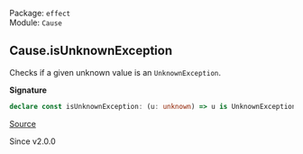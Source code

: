 Package: `effect`<br />
Module: `Cause`<br />

## Cause.isUnknownException

Checks if a given unknown value is an `UnknownException`.

**Signature**

```ts
declare const isUnknownException: (u: unknown) => u is UnknownException
```

[Source](https://github.com/Effect-TS/effect/tree/main/packages/effect/src/Cause.ts#L1459)

Since v2.0.0